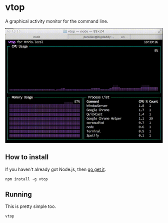 vtop
=========

A graphical activity monitor for the command line.

![](docs/example.gif)

How to install
---

If you haven't already got Node.js, then [go get it](http://nodejs.org/).

```
npm install -g vtop
```

Running
---

This is pretty simple too.

```
vtop
```

